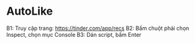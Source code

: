 # AutoLike

B1: Truy cập trang: https://tinder.com/app/recs
B2: Bấm chuột phải chọn Inspect, chọn mục Console
B3: Dán script, bấm Enter
